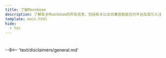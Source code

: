 ```yaml
---
title: 了解Moonbeam
description: 了解有关Moonbeam的所有信息，包括有关以太坊兼容智能合约平台及其引人注目的功能的基础知识。
template: main.html
hide:
  - toc
---
```


<h1 class='subsection-title'></h1>
<div class='subsection-wrapper'></div>
<div class='disclaimer'>
--8<-- 'text/disclaimers/general.md'
</div>
